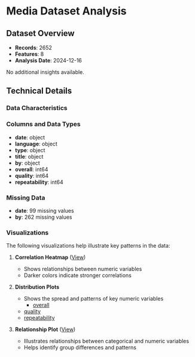 # Media Dataset Analysis

## Dataset Overview
- **Records**: 2652
- **Features**: 8
- **Analysis Date**: 2024-12-16

No additional insights available.

## Technical Details

### Data Characteristics
### Columns and Data Types
- **date**: object
- **language**: object
- **type**: object
- **title**: object
- **by**: object
- **overall**: int64
- **quality**: int64
- **repeatability**: int64

### Missing Data
- **date**: 99 missing values
- **by**: 262 missing values


### Visualizations
The following visualizations help illustrate key patterns in the data:

1. **Correlation Heatmap** ([View](correlation_heatmap.png))
   - Shows relationships between numeric variables
   - Darker colors indicate stronger correlations

2. **Distribution Plots**
   - Shows the spread and patterns of key numeric variables
      - [overall](distribution_overall.png)
   - [quality](distribution_quality.png)
   - [repeatability](distribution_repeatability.png)

3. **Relationship Plot** ([View](relationship_plot.png))
   - Illustrates relationships between categorical and numeric variables
   - Helps identify group differences and patterns
